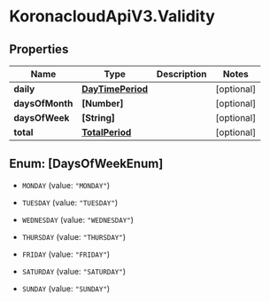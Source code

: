 # KoronacloudApiV3.Validity

## Properties
Name | Type | Description | Notes
------------ | ------------- | ------------- | -------------
**daily** | [**DayTimePeriod**](DayTimePeriod.md) |  | [optional] 
**daysOfMonth** | **[Number]** |  | [optional] 
**daysOfWeek** | **[String]** |  | [optional] 
**total** | [**TotalPeriod**](TotalPeriod.md) |  | [optional] 


<a name="[DaysOfWeekEnum]"></a>
## Enum: [DaysOfWeekEnum]


* `MONDAY` (value: `"MONDAY"`)

* `TUESDAY` (value: `"TUESDAY"`)

* `WEDNESDAY` (value: `"WEDNESDAY"`)

* `THURSDAY` (value: `"THURSDAY"`)

* `FRIDAY` (value: `"FRIDAY"`)

* `SATURDAY` (value: `"SATURDAY"`)

* `SUNDAY` (value: `"SUNDAY"`)




